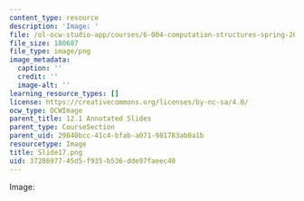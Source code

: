 ```yaml
---
content_type: resource
description: 'Image: '
file: /ol-ocw-studio-app/courses/6-004-computation-structures-spring-2017/3728697745d5f935b536dde97faeec40_Slide17.png
file_size: 180687
file_type: image/png
image_metadata:
  caption: ''
  credit: ''
  image-alt: ''
learning_resource_types: []
license: https://creativecommons.org/licenses/by-nc-sa/4.0/
ocw_type: OCWImage
parent_title: 12.1 Annotated Slides
parent_type: CourseSection
parent_uid: 29840bcc-41c4-bfab-a071-981783ab0a1b
resourcetype: Image
title: Slide17.png
uid: 37286977-45d5-f935-b536-dde97faeec40
---
```

Image: 